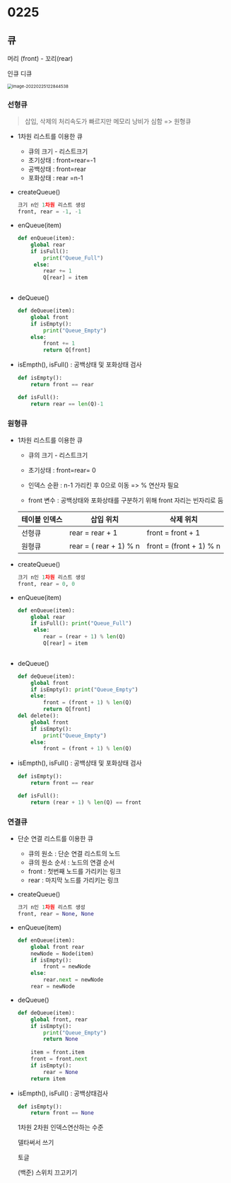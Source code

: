 # 0225 



## 큐

머리 (front) - 꼬리(rear)

인큐				디큐

<img src="C:/Users/bamxd/AppData/Roaming/Typora/typora-user-images/image-20220225122844538.png" alt="image-20220225122844538" style="zoom:67%;" />



### 선형큐

> 삽입, 삭제의 처리속도가 빠르지만 메모리 낭비가 심함 => 원형큐

- 1차원 리스트를 이용한 큐

  - 큐의 크기 - 리스트크기
  - 초기상태 : front=rear=-1
  - 공백상태 : front=rear
  - 포화상태 : rear =n-1

- createQueue()

  ```python
  크기 n인 1차원 리스트 생성
  front, rear = -1, -1
  ```

- enQueue(item)

  ```python
  def enQueue(item):
      global rear
      if isFull(): 
          print("Queue_Full")
       else:
          rear += 1
          Q[rear] = item
          
  ```

- deQueue()

  ```python
  def deQueue(item):
      global front
      if isEmpty(): 
          print("Queue_Empty")
      else:
          front += 1
          return Q[front]
  ```

- isEmpth(), isFull()  : 공백상태 및 포화상태 검사

  ```python
  def isEmpty():
      return front == rear
  
  def isFull():
      return rear == len(Q)-1
  ```

  

### 원형큐

- 1차원 리스트를 이용한 큐

  - 큐의 크기 - 리스트크기

  - 초기상태 : front=rear= 0

  - 인덱스 순환 : n-1 가리킨 후 0으로 이동 => % 연산자 필요

  - front 변수 : 공백상태와 포화상태를 구분하기 위해 front 자리는 빈자리로 둠

  | 테이블 인덱스 | 삽입 위치              | 삭제 위치               |
  | ------------- | ---------------------- | ----------------------- |
  | 선형큐        | rear = rear + 1        | front = front + 1       |
  | 원형큐        | rear = ( rear + 1) % n | front = (front + 1) % n |

  

- createQueue()

  ```python
  크기 n인 1차원 리스트 생성
  front, rear = 0, 0
  ```

- enQueue(item)

  ```python
  def enQueue(item):
      global rear
      if isFull(): print("Queue_Full")
       else:
          rear = (rear + 1) % len(Q)
          Q[rear] = item
          
  ```

- deQueue()

  ```python
  def deQueue(item):
      global front
      if isEmpty(): print("Queue_Empty")
      else:
          front = (front + 1) % len(Q)
          return Q[front]
  del delete():
      global front
      if isEmpty():
          print("Queue_Empty")
      else:
          front = (front + 1) % len(Q)
  ```

- isEmpth(), isFull()  : 공백상태 및 포화상태 검사

  ```python
  def isEmpty():
      return front == rear
  
  def isFull():
      return (rear + 1) % len(Q) == front
  ```

  

### 연결큐

- 단순 연결 리스트를 이용한 큐
  - 큐의 원소 : 단순 연결 리스트의 노드
  - 큐의 원소 순서 : 노드의 연결 순서
  - front : 첫번째 노드를 가리키는 링크
  - rear : 마지막 노드를 가리키는 링크

- createQueue()

  ```python
  크기 n인 1차원 리스트 생성
  front, rear = None, None
  ```

- enQueue(item)

  ```python
  def enQueue(item):
      global front rear
      newNode = Node(item)
      if isEmpty():
          front = newNode
      else:
          rear.next = newNode
      rear = newNode
  
  ```

- deQueue()

  ```python
  def deQueue(item):
      global front, rear
      if isEmpty(): 
          print("Queue_Empty")
          return None
      
      item = front.item
      front = front.next
      if isEmpty():
          rear = None
      return item
  ```

- isEmpth(), isFull()  : 공백상태검사

  ```python
  def isEmpty():
      return front == None
  
  ```

  1차원 2차원 인덱스연산하는 수준

  델타써서 쓰기

  토글

  (백준) 스위치 끄고키기